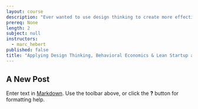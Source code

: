 ```yaml
---
layout: course
description: "Ever wanted to use design thinking to create more effective project outcomes? Have you wondered how behavioral economics may reduce groupthink and catch blind spots early?"
prereq: None
length: 2
subject: null
instructors: 
  - marc_hebert
published: false
title: "Applying Design Thinking, Behavioral Economics & Lean Startup at Work"
---
```


## A New Post

Enter text in [Markdown](http://daringfireball.net/projects/markdown/). Use the toolbar above, or click the **?** button for formatting help.
